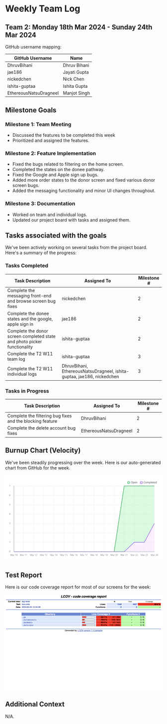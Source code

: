 # Weekly Team Log

## Team 2: Monday 18th Mar 2024 - Sunday 24th Mar 2024

GitHub username mapping:

| GitHub Username | Name |
| --- | --- |
| DhruvBihani | Dhruv Bihani |
| jae186 | Jayati Gupta |
| nickedchen | Nick Chen |
| ishita-guptaa | Ishita Gupta |
| EthereousNatsuDragneel | Manjot Singh |

## Milestone Goals

### Milestone 1: Team Meeting

- Discussed the features to be completed this week
- Prioritized and assigned the features.

### Milestone 2: Feature Implementation

- Fixed the bugs related to filtering on the home screen.
- Completed the states on the donee pathway.
- Fixed the Google and Apple sign up bugs.
- Added more order states to the donor screen and fixed various donor screen bugs.
- Added the messaging functionality and minor UI changes throughout.

### Milestone 3: Documentation

- Worked on team and individual logs.
- Updated our project board with tasks and assigned them.

## Tasks associated with the goals

We've been actively working on several tasks from the project board. Here's a summary of the progress:

### Tasks Completed

| Task Description | Assigned To | Milestone # |
| --- | --- | --- |
| Complete the messaging front-end and browse screen bug fixes | nickedchen | 2 |
| Complete the donee states and the google, apple sign in | jae186 | 2 |
| Complete the donor screen completed state and photo picker functionality | ishita-guptaa | 2 |
| Complete the T2 W11 team log | ishita-guptaa | 3 |
| Complete the T2 W11 individual logs | DhruvBihani, EthereousNatsuDragneel, ishita-guptaa, jae186, nickedchen | 3 |

### Tasks in Progress

| Task Description | Assigned To | Milestone # |
| --- | --- | --- |
| Complete the filtering bug fixes and the blocking feature | DhruvBihani | 2 |
| Complete the delete account bug fixes | EthereousNatsuDragneel | 2 |

## Burnup Chart (Velocity)

We've been steadily progressing over the week. Here is our auto-generated chart from GitHub for the week.

![burnup](./Burnup%20Charts/burnupT2W11.png)

## Test Report

Here is our code coverage report for most of our screens for the week:

![test report](./Test%20Reports/testReportT2W11.png)

## Additional Context

N/A.

